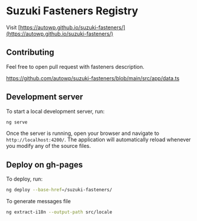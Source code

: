 # Suzuki Fasteners Registry

Visit [https://autowp.github.io/suzuki-fasteners/](https://autowp.github.io/suzuki-fasteners/)

## Contributing

Feel free to open pull request with fasteners description.

https://github.com/autowp/suzuki-fasteners/blob/main/src/app/data.ts

## Development server

To start a local development server, run:

```bash
ng serve
```

Once the server is running, open your browser and navigate to `http://localhost:4200/`. The application will automatically reload whenever you modify any of the source files.

## Deploy on gh-pages

To deploy, run:

```bash
ng deploy --base-href=/suzuki-fasteners/
```

To generate messages file

```bash
ng extract-i18n --output-path src/locale
```
